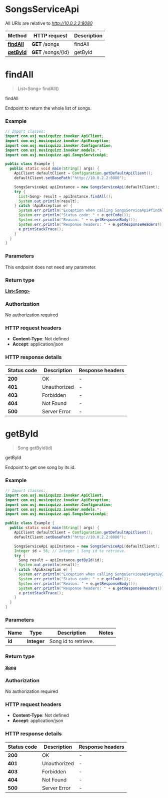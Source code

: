# SongsServiceApi

All URIs are relative to *http://10.0.2.2:8080*

| Method | HTTP request | Description |
|------------- | ------------- | -------------|
| [**findAll**](SongsServiceApi.md#findAll) | **GET** /songs | findAll |
| [**getById**](SongsServiceApi.md#getById) | **GET** /songs/{id} | getById |


<a id="findAll"></a>
# **findAll**
> List&lt;Song&gt; findAll()

findAll

Endpoint to return the whole list of songs.

### Example
```java
// Import classes:
import com.usj.musicquizz.invoker.ApiClient;
import com.usj.musicquizz.invoker.ApiException;
import com.usj.musicquizz.invoker.Configuration;
import com.usj.musicquizz.invoker.models.*;
import com.usj.musicquizz.api.SongsServiceApi;

public class Example {
  public static void main(String[] args) {
    ApiClient defaultClient = Configuration.getDefaultApiClient();
    defaultClient.setBasePath("http://10.0.2.2:8080");

    SongsServiceApi apiInstance = new SongsServiceApi(defaultClient);
    try {
      List<Song> result = apiInstance.findAll();
      System.out.println(result);
    } catch (ApiException e) {
      System.err.println("Exception when calling SongsServiceApi#findAll");
      System.err.println("Status code: " + e.getCode());
      System.err.println("Reason: " + e.getResponseBody());
      System.err.println("Response headers: " + e.getResponseHeaders());
      e.printStackTrace();
    }
  }
}
```

### Parameters
This endpoint does not need any parameter.

### Return type

[**List&lt;Song&gt;**](Song.md)

### Authorization

No authorization required

### HTTP request headers

 - **Content-Type**: Not defined
 - **Accept**: application/json

### HTTP response details
| Status code | Description | Response headers |
|-------------|-------------|------------------|
| **200** | OK |  -  |
| **401** | Unauthorized |  -  |
| **403** | Forbidden |  -  |
| **404** | Not Found |  -  |
| **500** | Server Error |  -  |

<a id="getById"></a>
# **getById**
> Song getById(id)

getById

Endpoint to get one song by its id.

### Example
```java
// Import classes:
import com.usj.musicquizz.invoker.ApiClient;
import com.usj.musicquizz.invoker.ApiException;
import com.usj.musicquizz.invoker.Configuration;
import com.usj.musicquizz.invoker.models.*;
import com.usj.musicquizz.api.SongsServiceApi;

public class Example {
  public static void main(String[] args) {
    ApiClient defaultClient = Configuration.getDefaultApiClient();
    defaultClient.setBasePath("http://10.0.2.2:8080");

    SongsServiceApi apiInstance = new SongsServiceApi(defaultClient);
    Integer id = 56; // Integer | Song id to retrieve.
    try {
      Song result = apiInstance.getById(id);
      System.out.println(result);
    } catch (ApiException e) {
      System.err.println("Exception when calling SongsServiceApi#getById");
      System.err.println("Status code: " + e.getCode());
      System.err.println("Reason: " + e.getResponseBody());
      System.err.println("Response headers: " + e.getResponseHeaders());
      e.printStackTrace();
    }
  }
}
```

### Parameters

| Name | Type | Description  | Notes |
|------------- | ------------- | ------------- | -------------|
| **id** | **Integer**| Song id to retrieve. | |

### Return type

[**Song**](Song.md)

### Authorization

No authorization required

### HTTP request headers

 - **Content-Type**: Not defined
 - **Accept**: application/json

### HTTP response details
| Status code | Description | Response headers |
|-------------|-------------|------------------|
| **200** | OK |  -  |
| **401** | Unauthorized |  -  |
| **403** | Forbidden |  -  |
| **404** | Not Found |  -  |
| **500** | Server Error |  -  |

